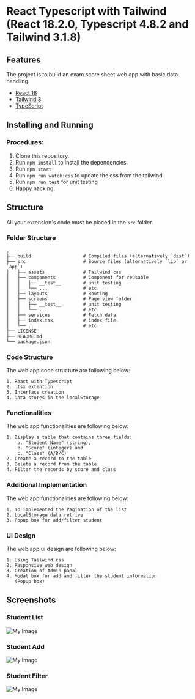 # React Typescript with Tailwind (React 18.2.0, Typescript 4.8.2 and Tailwind 3.1.8)

## Features

The project is to build an exam score sheet web app with basic data handling.

- [React 18](https://reactjs.org)
- [Tailwind 3](https://tailwindcss.com/)
- [TypeScript](https://www.typescriptlang.org/)

## Installing and Running

### Procedures:

1. Clone this repository.
2. Run `npm install` to install the dependencies.
3. Run `npm start`
4. Run `npm run watch:css` to update the css from the tailwind
5. Run `npm run test` for unit testing
6. Happy hacking.

## Structure

All your extension's code must be placed in the `src` folder.

### Folder Structure

    .
    ├── build                   # Compiled files (alternatively `dist`)
    ├── src                     # Source files (alternatively `lib` or `app`)
    │   ├── assets              # Tailwind css
    │   ├── components          # Component for reusable
    │   │   ├── __test__        # unit testing
    │   │   └── ...             # etc
    │   ├── layouts             # Routing
    │   ├── screens             # Page view folder
    │   │   ├── __test__        # unit testing
    │   │   └── ...             # etc
    │   ├── services            # Fetch data
    │   ├── index.tsx           # index file.
    │   └── ...                 # etc.
    ├── LICENSE
    ├── README.md
    └── package.json

### Code Structure

The web app code structure are following below:

```
1. React with Typescript
2. .tsx extention
3. Interface creation
4. Data stores in the localStorage
```

### Functionalities

The web app functionalities are following below:

```
1. Display a table that contains three fields:
    a. "Student Name" (string),
    b. "Score" (integer) and
    c. "Class" (A/B/C)
2. Create a record to the table
3. Delete a record from the table
4. Filter the records by score and class
```

### Additional Implementation

The web app functionalities are following below:

```
1. To Implemented the Pagination of the list
2. LocalStorage data retrive
3. Popup box for add/filter student

```

### UI Design

The web app ui design are following below:

```
1. Using Tailwind css
2. Responsive web design
3. Creation of Admin panal
4. Modal box for add and filter the student information
   (Popup box)
```

## Screenshots

### Student List

![My Image](studentpage.jpg)

### Student Add

![My Image](studentadd.jpg)

### Student Filter

![My Image](studentfilter.jpg)
